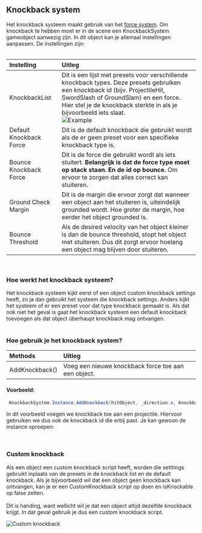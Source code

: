 ## Knockback system

Het knockback systeem maakt gebruik van het
[force system](https://github.com/BAStudio/OperationStarfall/wiki/Force-System). Om knockback te hebben moet er in de scene een KnockbackSystem gameobject aanwezig zijn. In dit object kan je allemaal instellingen aanpassen. De instellingen zijn:
<br><br>

Instelling | Uitleg
:-----------|:------------
KnockbackList | Dit is een lijst met presets voor verschillende knockback types. Deze presets gebruiken een knockback id (bijv. ProjectileHit, SwordSlash of GroundSlam) en een force. Hier stel je de knockback sterkte in als je bijvoorbeeld iets slaat.<br> ![Example](https://cdn.discordapp.com/attachments/784744807557890082/963348306568818698/unknown.png)
Default Knockback Force | Dit is de default knockback die gebruikt wordt als de er geen preset voor een specifieke knockback type is.
Bounce Knockback Force | Dit is de force die gebruikt wordt als iets stuitert. **Belangrijk is dat de force type moet op stack staan. En de id op bounce.** Om ervoor te zorgen dat alles correct kan stuiteren.
Ground Check Margin | Dit is de margin die ervoor zorgt dat wanneer een object aan het stuiteren is, uiteindelijk grounded wordt. Hoe groter de margin, hoe eerder het object grounded is.
Bounce Threshold | Als de desired velocity van het object kleiner is dan de bounce threshold, stopt het object met stuiteren. Dus dit zorgt ervoor hoelang een object mag blijven door stuiteren.

<br>

### Hoe werkt het knockback systeem?

Het knockback systeem kijkt eerst of een object custom knockback settings heeft, zo ja dan gebruikt het systeem die knockback settings. Anders kijkt het systeem of er een preset voor dat type knockback gemaakt is. Als dat ook niet het geval is gaat het knockback systeem een default knockback toevoegen als dat object überhaupt knockback mag ontvangen.<br><br>

### Hoe gebruik je het knockback system?

Methods | Uitleg
:-----------|:------------
AddKnockback() | Voeg een nieuwe knockback force toe aan een object.

#### Voorbeeld:
```c#
 KnockbackSystem.Instance.AddKnockback(hitObject, _direction.x, KnockbackIds.BulletHit);
```

In dit voorbeeld voegen we knockback toe aan een projectile. Hiervoor gebruiken we dus ook de  knockback id die erbij past. Je kan gewoon de instance oproepen:

<br>

### Custom knockback
Als een object een custom knockback script heeft, worden die setttings gebruikt inplaats van de presets in de knockback list en de default knockback. 
Als je bijvoorbeeld wil dat een object geen knockback kan ontvangen, kan je er een CustomKnockback script op doen en isKnockable op false zetten.<br><br>Dit is handing, want wellicht wil je dat een object altijd dezelfde knockback krijgt. In dat geval gebruik je dus een custom knockback script.

![Custom knockback](https://cdn.discordapp.com/attachments/784744807557890082/963364266562424852/unknown.png)